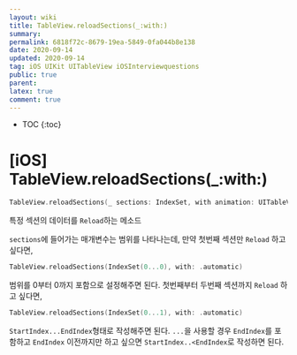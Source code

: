 ```yaml
---
layout: wiki
title: TableView.reloadSections(_:with:)
summary: 
permalink: 6818f72c-8679-19ea-5849-0fa044b8e138
date: 2020-09-14
updated: 2020-09-14
tag: iOS UIKit UITableView iOSInterviewquestions  
public: true
parent: 
latex: true
comment: true
---
```


* TOC
{:toc}

# \[iOS] TableView.reloadSections(_:with:)

```swift
TableView.reloadSections(_ sections: IndexSet, with animation: UITableView.RowAnimation)
```

특정 섹션의 데이터를 `Reload`하는 메소드

`sections`에 들어가는 매개변수는 범위를 나타나는데, 만약 첫번째 섹션만 `Reload` 하고 싶다면,

```swift
TableView.reloadSections(IndexSet(0...0), with: .automatic)
```

범위를 0부터 0까지 포함으로 설정해주면 된다. 첫번째부터 두번째 섹션까지 `Reload` 하고 싶다면,

```swift
TableView.reloadSections(IndexSet(0...1), with: .automatic)
```

`StartIndex...EndIndex`형태로 작성해주면 된다. `...`을 사용할 경우 `EndIndex`를 포함하고 `EndIndex` 이전까지만 하고 싶으면 `StartIndex..<EndIndex`로 작성하면 된다.
